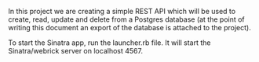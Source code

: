 In this project we are creating a simple REST API which will be used to create, read, update and delete from a Postgres database (at the point of writing this document an export of the database is attached to the project).

To start the Sinatra app, run the launcher.rb file. It will start the Sinatra/webrick server on localhost 4567.
